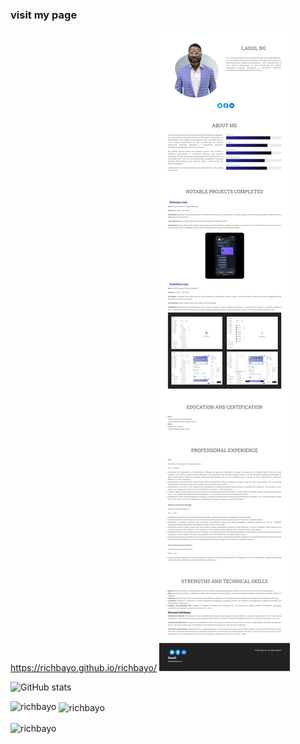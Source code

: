 ### visit my page
<a href="https://richbayo.github.io/richbayo/" target="_blank">https://richbayo.github.io/richbayo/</a>
<img src= "img/github.png">


<!-- ![Profile views](https://gpvc.arturio.dev/richbayo)</br> -->
![GitHub stats](https://github-readme-stats.vercel.app/api?username=richbayo&show_icons=true) </br>
<!-- ![GitHub metrics](https://metrics.lecoq.io/richbayo)   -->


<p><img align="left" src="https://github-readme-stats.vercel.app/api/top-langs?username=richbayo&show_icons=true&locale=en&layout=compact" alt="richbayo" /></p>

<p>&nbsp;<img align="center" src="https://github-readme-stats.vercel.app/api?username=richbayo&show_icons=true&locale=en" alt="richbayo" /></p>

<p><img align="center" src="https://github-readme-streak-stats.herokuapp.com/?user=richbayo&" alt="richbayo" /></p>
